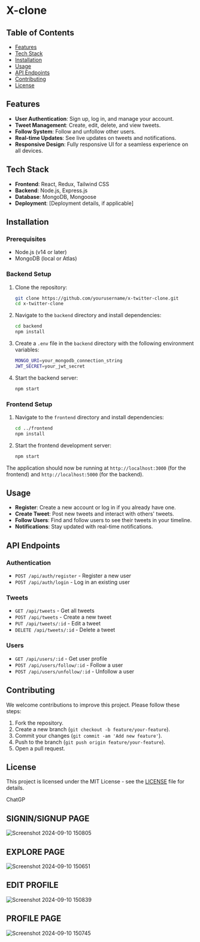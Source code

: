 # X-clone
## Table of Contents

- [Features](#features)
- [Tech Stack](#tech-stack)
- [Installation](#installation)
- [Usage](#usage)
- [API Endpoints](#api-endpoints)
- [Contributing](#contributing)
- [License](#license)

## Features

- **User Authentication**: Sign up, log in, and manage your account.
- **Tweet Management**: Create, edit, delete, and view tweets.
- **Follow System**: Follow and unfollow other users.
- **Real-time Updates**: See live updates on tweets and notifications.
- **Responsive Design**: Fully responsive UI for a seamless experience on all devices.

## Tech Stack

- **Frontend**: React, Redux, Tailwind CSS
- **Backend**: Node.js, Express.js
- **Database**: MongoDB, Mongoose
- **Deployment**: [Deployment details, if applicable]

## Installation

### Prerequisites

- Node.js (v14 or later)
- MongoDB (local or Atlas)

### Backend Setup

1. Clone the repository:
    ```bash
    git clone https://github.com/yourusername/x-twitter-clone.git
    cd x-twitter-clone
    ```

2. Navigate to the `backend` directory and install dependencies:
    ```bash
    cd backend
    npm install
    ```

3. Create a `.env` file in the `backend` directory with the following environment variables:
    ```bash
    MONGO_URI=your_mongodb_connection_string
    JWT_SECRET=your_jwt_secret
    ```

4. Start the backend server:
    ```bash
    npm start
    ```

### Frontend Setup

1. Navigate to the `frontend` directory and install dependencies:
    ```bash
    cd ../frontend
    npm install
    ```

2. Start the frontend development server:
    ```bash
    npm start
    ```

The application should now be running at `http://localhost:3000` (for the frontend) and `http://localhost:5000` (for the backend).

## Usage

- **Register**: Create a new account or log in if you already have one.
- **Create Tweet**: Post new tweets and interact with others' tweets.
- **Follow Users**: Find and follow users to see their tweets in your timeline.
- **Notifications**: Stay updated with real-time notifications.

## API Endpoints

### Authentication

- `POST /api/auth/register` - Register a new user
- `POST /api/auth/login` - Log in an existing user

### Tweets

- `GET /api/tweets` - Get all tweets
- `POST /api/tweets` - Create a new tweet
- `PUT /api/tweets/:id` - Edit a tweet
- `DELETE /api/tweets/:id` - Delete a tweet

### Users

- `GET /api/users/:id` - Get user profile
- `POST /api/users/follow/:id` - Follow a user
- `POST /api/users/unfollow/:id` - Unfollow a user

## Contributing

We welcome contributions to improve this project. Please follow these steps:

1. Fork the repository.
2. Create a new branch (`git checkout -b feature/your-feature`).
3. Commit your changes (`git commit -am 'Add new feature'`).
4. Push to the branch (`git push origin feature/your-feature`).
5. Open a pull request.

## License

This project is licensed under the MIT License - see the [LICENSE](LICENSE) file for details.

ChatGP
## SIGNIN/SIGNUP PAGE
![Screenshot 2024-09-10 150805](https://github.com/user-attachments/assets/3114781e-6ac7-4b0a-8696-724ef8d47c75)

## EXPLORE PAGE
![Screenshot 2024-09-10 150651](https://github.com/user-attachments/assets/aa52acbc-d0e8-479c-b519-1046a48f7a3d)

## EDIT PROFILE
![Screenshot 2024-09-10 150839](https://github.com/user-attachments/assets/c205014c-dfdf-4f8a-8d04-9511e409aa3a)

## PROFILE PAGE
![Screenshot 2024-09-10 150745](https://github.com/user-attachments/assets/ac6c9f9c-8b27-4a05-8803-17060c6c67f4)
